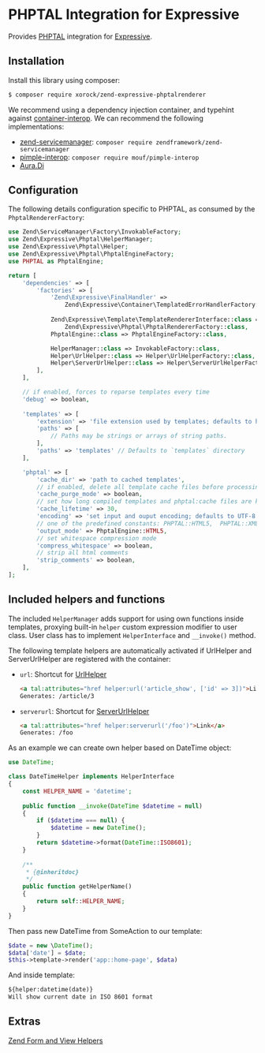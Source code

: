 # PHPTAL Integration for Expressive

Provides [PHPTAL](http://phptal.org/) integration for
[Expressive](https://github.com/zendframework/zend-expressive).

## Installation

Install this library using composer:

```bash
$ composer require xorock/zend-expressive-phptalrenderer
```
We recommend using a dependency injection container, and typehint against
[container-interop](https://github.com/container-interop/container-interop). We
can recommend the following implementations:

- [zend-servicemanager](https://github.com/zendframework/zend-servicemanager):
  `composer require zendframework/zend-servicemanager`
- [pimple-interop](https://github.com/moufmouf/pimple-interop):
  `composer require mouf/pimple-interop`
- [Aura.Di](https://github.com/auraphp/Aura.Di)

## Configuration

The following details configuration specific to PHPTAL, as consumed by the
`PhptalRendererFactory`:

```php
use Zend\ServiceManager\Factory\InvokableFactory;
use Zend\Expressive\Phptal\HelperManager;
use Zend\Expressive\Phptal\Helper;
use Zend\Expressive\Phptal\PhptalEngineFactory;
use PHPTAL as PhptalEngine;

return [
    'dependencies' => [
        'factories' => [
            'Zend\Expressive\FinalHandler' =>
                Zend\Expressive\Container\TemplatedErrorHandlerFactory::class,
            
            Zend\Expressive\Template\TemplateRendererInterface::class =>
                Zend\Expressive\Phptal\PhptalRendererFactory::class,
            PhptalEngine::class => PhptalEngineFactory::class,

            HelperManager::class => InvokableFactory::class,
            Helper\UrlHelper::class => Helper\UrlHelperFactory::class,
            Helper\ServerUrlHelper::class => Helper\ServerUrlHelperFactory::class,
        ],
    ],

    // if enabled, forces to reparse templates every time
    'debug' => boolean,
    
    'templates' => [
        'extension' => 'file extension used by templates; defaults to html',
        'paths' => [
            // Paths may be strings or arrays of string paths.
        ],
        'paths' => 'templates' // Defaults to `templates` directory
    ],

    'phptal' => [
        'cache_dir' => 'path to cached templates',
        // if enabled, delete all template cache files before processing
        'cache_purge_mode' => boolean,
        // set how long compiled templates and phptal:cache files are kept; in days 
        'cache_lifetime' => 30,
        'encoding' => 'set input and ouput encoding; defaults to UTF-8',
        // one of the predefined constants: PHPTAL::HTML5,  PHPTAL::XML, PHPTAL::XHTML
        'output_mode' => PhptalEngine::HTML5,
        // set whitespace compression mode
        'compress_whitespace' => boolean,
        // strip all html comments
        'strip_comments' => boolean,
    ],
];
```

## Included helpers and functions

The included `HelperManager` adds support for using own functions inside templates, proxying built-in `helper`
custom expression modifier to user class. User class has to implement `HelperInterface` and `__invoke()` method.

The following template helpers are automatically activated if UrlHelper and ServerUrlHelper are registered 
with the container:

- ``url``: Shortcut for [UrlHelper](https://github.com/zendframework/zend-expressive/blob/master/doc/book/features/helpers/url-helper.md)

    ```html
    <a tal:attributes="href helper:url('article_show', ['id' => 3])">Link</a>
    Generates: /article/3
    ```

- ``serverurl``: Shortcut for [ServerUrlHelper](https://github.com/zendframework/zend-expressive/blob/master/doc/book/features/helpers/server-url-helper.md)

    ```html
    <a tal:attributes="href helper:serverurl('/foo')">Link</a>
    Generates: /foo
    ```

As an example we can create own helper based on DateTime object:

```php
use DateTime;

class DateTimeHelper implements HelperInterface
{
    const HELPER_NAME = 'datetime';
    
    public function __invoke(DateTime $datetime = null)
    {
        if ($datetime === null) {
            $datetime = new DateTime();
        }
        return $datetime->format(DateTime::ISO8601);
    }
    
    /**
     * {@inheritdoc}
     */
    public function getHelperName()
    {
        return self::HELPER_NAME;
    }
}
```

Then pass new DateTime from SomeAction to our template:

```php
$date = new \DateTime();
$data['date'] = $date;
$this->template->render('app::home-page', $data)
```

And inside template:

```html
${helper:datetime(date)}
Will show current date in ISO 8601 format
```

## Extras

[Zend Form and View Helpers](../../wiki/Zend-Form-and-View-Helpers)